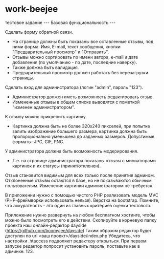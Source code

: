 # work-beejee
тестовое задание
--- Базовая функциональность ---

Сделать форму обратной связи. 

*	На странице должны быть показаны все оставленные отзывы, под ними форма: Имя, E-mail, текст сообщения, кнопки "Предварительный просмотр" и "Отправить".
*	Отзывы можно сортировать по имени автора, e-mail и дате добавления (по умолчанию - по дате, последние наверху).
* Также должна быть валидация.
*	Предварительный просмотр должен работать без перезагрузки страницы.

Сделать вход для администратора (логин "admin", пароль "123"). 

*	Администратор должен иметь возможность редактировать отзыв. 
*	Измененные отзывы в общем списке выводятся с пометкой "изменен администратором".

К отзыву можно прикрепить картинку.

*	Картинка должна быть не более 320х240 пикселей, при попытке залить изображение большего размера, картинка должна быть пропорционально уменьшена до заданных размеров. Допустимые форматы: JPG, GIF, PNG.

У администратора должна быть возможность модерирования.

*	Т.е. на странице администратора показаны отзывы с миниатюрами картинок и их статусы (принят/отклонен).

Отзыв становится видимым для всех только после принятия админом. Отклоненные отзывы остаются в базе, но не показываются обычным пользователям. Изменение картинки администратором не требуется.

В приложении нужно с помощью чистого PHP реализовать модель MVC (PHP-фреймворки использовать нельзя).
Верстка на bootstrap. Помните, что аккуратность - это один из главных критериев оценки тестового.

Приложение нужно развернуть на любом бесплатном хостинге, чтобы можно было посмотреть его в действии. 
Скопируйте в корневую папку проекта наш онлайн-редактор dayside (https://github.com/boomyjee/dayside)
Таким образом редактор будет доступен по url <ваш проект>/dayside/index.php
Убедитесь, что настройки .htaccess подволяют редактору открыться. При первом запуске редактор попросит установить пароль,  поставьте как в админке: 123.
